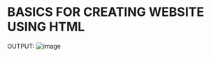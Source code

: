 # BASICS FOR CREATING WEBSITE USING HTML

OUTPUT: 
![image](https://user-images.githubusercontent.com/103377280/196716679-fced330c-6852-45ab-ac50-924a39e808a9.png)
